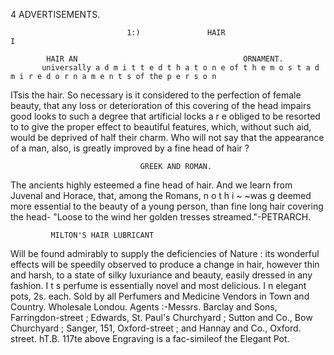  4                                              ADVERTISEMENTS.




                              1:)               HAIR                                I

            HAIR AN                                     ORNAMENT.
           universally a d m i t t e d t h a t o n e of t h e m o s t a d m i r e d o r n a m e n t s of the p e r s o n
 ITsis  the hair. So necessary is it considered to the perfection of female beauty, that any loss or
deterioration of this covering of the head impairs good looks to such a degree that artificial locks
a r e obliged to be resorted to to give the proper effect to beautiful features, which, without such
aid, would be deprived of half their charm. Who will not say that the appearance of a man, also,
is greatly improved by a fine head of hair ?

                                 GREEK AND ROMAN.
  The ancients highly esteemed a fine head of hair. And we learn from Juvenal and Horace,
that, among the Romans, n o t h i ~ ~was
                                     g deemed more essential to the beauty of a young person,
than fine long hair covering the head-
                      "Loose to the wind her golden tresses streamed."-PETRARCH.


             MILTON'S HAIR LUBRICANT
Will be found admirably to supply the deficiencies of Nature : its wonderful effects will be
speedily observed to produce a change in hair, however thin and harsh, to a state of silky
luxuriance and beauty, easily dressed in any fashion.
   I t s perfume is essentially novel and most delicious. I n elegant pots, 2s. each.
   Sold by all Perfumers and Medicine Vendors in Town and Country. Wholesale Londou.
Agents :-Messrs.       Barclay and Sons, Farringdon-street ; Edwards, St. Paul's Churchyard ;
Sutton and Co., Bow Churchyard ; Sanger, 151, Oxford-street ; and Hannay and Co., Oxford.
street.
                      hT.B. 117te above Engraving is a fac-simileof the Elegant Pot.
